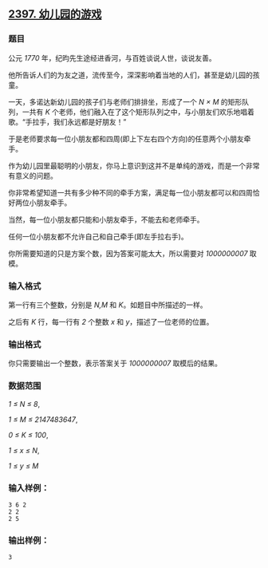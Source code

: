 ## [2397. 幼儿园的游戏](https://www.acwing.com/problem/content/2399/)

### 题目

公元 *1770* 年，纪昀先生途经进香河，与百姓谈说人世，谈说友善。

他所告诉人们的为友之道，流传至今，深深影响着当地的人们，甚至是幼儿园的孩童。

一天，多诺达新幼儿园的孩子们与老师们排排坐，形成了一个 *N × M* 的矩形队列，一共有 *K* 个老师，他们融入在了这个矩形队列之中，与小朋友们欢乐地唱着歌。“手拉手，我们永远都是好朋友！”

于是老师要求每一位小朋友都和四周(即上下左右四个方向)的任意两个小朋友牵手。

作为幼儿园里最聪明的小朋友，你马上意识到这并不是单纯的游戏，而是一个非常有意义的问题。

你非常希望知道一共有多少种不同的牵手方案，满足每一位小朋友都可以和四周恰好两位小朋友牵手。

当然，每一位小朋友都只能和小朋友牵手，不能去和老师牵手。

任何一位小朋友都不允许自己和自己牵手(即左手拉右手)。

你所需要知道的只是方案个数，因为答案可能太大，所以需要对 *1000000007* 取模。

### 输入格式

第一行有三个整数，分别是 *N,M* 和 *K*。如题目中所描述的一样。

之后有 *K* 行，每一行有 *2* 个整数 *x* 和 *y*，描述了一位老师的位置。

### 输出格式

你只需要输出一个整数，表示答案关于 *1000000007* 取模后的结果。

### 数据范围

*1 ≤ N ≤ 8*,

*1 ≤ M ≤ 2147483647*,

*0 ≤ K ≤ 100*,

*1 ≤ x ≤ N*,

*1 ≤ y ≤ M*

### 输入样例：

```
3 6 2
2 2
2 5
```

### 输出样例：

```
3
```
